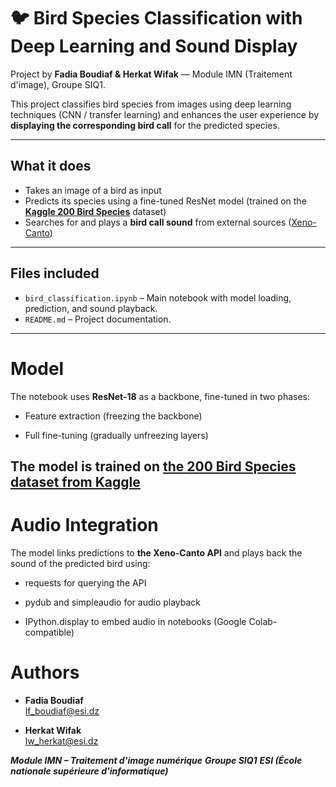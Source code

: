 # 🐦 Bird Species Classification with Deep Learning and Sound Display

Project by **Fadia Boudiaf & Herkat Wifak** — Module IMN (Traitement d'image), Groupe SIQ1.

This project classifies bird species from images using deep learning techniques (CNN / transfer learning) and enhances the user experience by **displaying the corresponding bird call** for the predicted species.

---

## What it does

- Takes an image of a bird as input
- Predicts its species using a fine-tuned ResNet model (trained on the **[Kaggle 200 Bird Species](https://www.kaggle.com/datasets/kedarsai/bird-species-classification-220-categories)** dataset)
- Searches for and plays a **bird call sound** from external sources ([Xeno-Canto](https://xeno-canto.org))

---

## Files included

- `bird_classification.ipynb` – Main notebook with model loading, prediction, and sound playback.
- `README.md` – Project documentation.

---
# Model
The notebook uses **ResNet-18** as a backbone, fine-tuned in two phases:

- Feature extraction (freezing the backbone)

- Full fine-tuning (gradually unfreezing layers)

The model is trained on [the 200 Bird Species dataset from Kaggle](https://www.kaggle.com/datasets/kedarsai/bird-species-classification-220-categories)
---

# Audio Integration
The model links predictions to **the Xeno-Canto API** and plays back the sound of the predicted bird using:

- requests for querying the API

- pydub and simpleaudio for audio playback

- IPython.display to embed audio in notebooks (Google Colab-compatible)

# Authors
- **Fadia Boudiaf**  
  [lf_boudiaf@esi.dz](mailto:lf_boudiaf@esi.dz)

- **Herkat Wifak**  
  [lw_herkat@esi.dz](mailto:lw_herkat@esi.dz)

***Module IMN – Traitement d'image numérique***
***Groupe SIQ1***
***ESI (École nationale supérieure d'informatique)***

  
